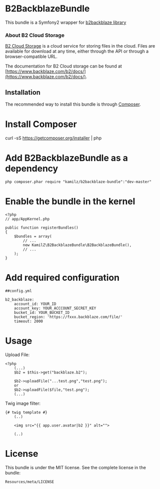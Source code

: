 # B2BackblazeBundle

This bundle is a Symfony2 wrapper for [b2backblaze library](http://github.com/kamilZ/b2backblaze)

### About B2 Cloud Storage

[B2 Cloud Storage](https://www.backblaze.com/b2/cloud-storage.html) is a cloud service for storing files in the cloud. Files are available for download at any time, either through the API or through a browser-compatible URL.

The documentation for B2 Cloud storage can be found at
[https://www.backblaze.com/b2/docs/](https://www.backblaze.com/b2/docs/).

Installation
------------

The recommended way to install this bundle is through [Composer](http://getcomposer.org).


# Install Composer
curl -sS https://getcomposer.org/installer | php

# Add B2BackblazeBundle as a dependency

    php composer.phar require "kamilz/b2backblaze-bundle":"dev-master"

# Enable the bundle in the kernel

    <?php
    // app/AppKernel.php

    public function registerBundles()
    {
        $bundles = array(
            // ...
            new KamilZ\B2BackblazeBundle\B2BackblazeBundle(),
            // ...
        );
    }
# Add required configuration
    ##config.yml

    b2_backblaze:
        account_id: YOUR_ID
        account_key: YOUR_ACCCOUNT_SECRET_KEY
        bucket_id: YOUR_BUCKET_ID
        bucket_region: 'https://fxxx.backblaze.com/file/'
        timeout: 2000

# Usage

Upload File:

    <?php
        (...)
        $b2 = $this->get("backblaze.b2");

        $b2->uploadFile("...test.png","test.png");
        or
        $b2->uploadFile($file,"test.png");
        (...)


Twig image filter:

    {# twig template #}
        (..)

        <img src="{{ app.user.avatar|b2 }}" alt="">

        (..)



# License

This bundle is under the MIT license. See the complete license in the bundle:

    Resources/meta/LICENSE
